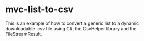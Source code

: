 # mvc-list-to-csv
This is an example of how to convert a generic list to a dynamic downloadable .csv file using C#, the CsvHelper library and the FileStreamResult.
